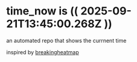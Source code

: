 # time_now is (( 2025-09-21T13:45:00.268Z ))

an automated repo that shows the currnent time

inspired by [breakingheatmap](https://github.com/breakingheatmap/breakingheatmap)
